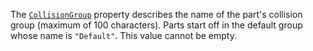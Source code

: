 The [`CollisionGroup`](https://create.roblox.com/docs/reference/engine/classes/BasePart#CollisionGroup) property describes the
name of the part's collision group (maximum of 100 characters). Parts
start off in the default group whose name is `"Default"`. This value
cannot be empty.